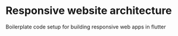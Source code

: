 # Responsive website architecture
Boilerplate code setup for building responsive web apps in flutter

